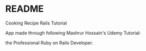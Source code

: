 # README

Cooking Recipe Rails Tutorial

App made through following Mashrur Hossain's Udemy Tutorial:

the Professional Ruby on Rails Developer.

